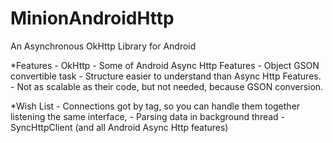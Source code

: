 MinionAndroidHttp
=================

An Asynchronous OkHttp Library for Android


*Features
    - OkHttp
    - Some of Android Async Http Features
    - Object GSON convertible task
    - Structure easier to understand than Async Http Features.
    - Not as scalable as their code, but not needed, because GSON conversion.


*Wish List
    - Connections got by tag, so you can handle them together listening the same interface,
    - Parsing data in background thread
    - SyncHttpClient (and all Android Async Http features)